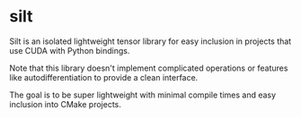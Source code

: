 # silt

Silt is an isolated lightweight tensor library for easy inclusion in projects that use CUDA with Python bindings.

Note that this library doesn't implement complicated operations or features like autodifferentiation to provide a clean interface.

The goal is to be super lightweight with minimal compile times and easy inclusion into CMake projects.